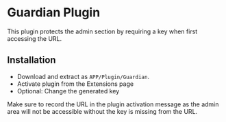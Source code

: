 # Guardian Plugin

This plugin protects the admin section by requiring a key when first accessing
the URL.

## Installation

- Download and extract as `APP/Plugin/Guardian`.
- Activate plugin from the Extensions page
- Optional: Change the generated key

Make sure to record the URL in the plugin activation message as the admin area
will not be accessible without the key is missing from the URL.
